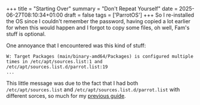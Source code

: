 +++
title = "Starting Over"
summary = "Don't Repeat Yourself"
date = 2025-06-27T08:10:34+01:00
draft = false
tags = ['ParrotOS']
+++
So I re-installed the OS since I couldn't remember the password, having copied a lot earlier for when this would happen and I forgot to copy some files, oh well, Fam's stuff is optional.

One annoyance that I encountered was this kind of stuff:
```
W: Target Packages (main/binary-amd64/Packages) is configured multiple times in /etc/apt/sources.list:1 and /etc/apt/sources.list.d/parrot.list:19
...
```
 
This little message was due to the fact that I had both `/etc/apt/sources.list` and `/etc/apt/sources.list.d/parrot.list` with different sorces, so much for my [previous guide](posts/2024-22-09/).
